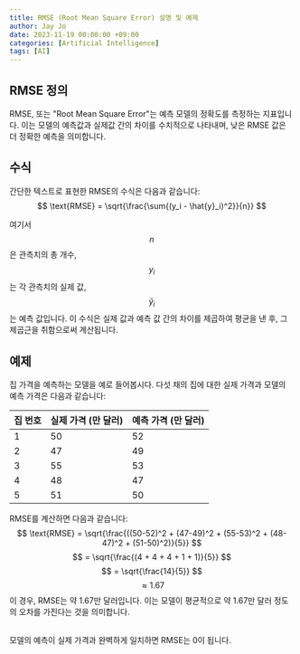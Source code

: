 ```yaml
---
title: RMSE (Root Mean Square Error) 설명 및 예제
author: Jay Jo
date: 2023-11-19 00:00:00 +09:00
categories: [Artificial Intelligence]
tags: [AI]
---
```


## RMSE 정의
RMSE, 또는 "Root Mean Square Error"는 예측 모델의 정확도를 측정하는 지표입니다. 이는 모델의 예측값과 실제값 간의 차이를 수치적으로 나타내며, 낮은 RMSE 값은 더 정확한 예측을 의미합니다.

## 수식
간단한 텍스트로 표현한 RMSE의 수식은 다음과 같습니다:
$$
\text{RMSE} = \sqrt{\frac{\sum{(y_i - \hat{y}_i)^2}}{n}}
$$

여기서 
$$
n 
$$ 은 관측치의 총 개수, 
$$
y_i
$$ 는 각 관측치의 실제 값, 
$$
\hat{y}_i
$$ 는 예측 값입니다. 이 수식은 실제 값과 예측 값 간의 차이를 제곱하여 평균을 낸 후, 그 제곱근을 취함으로써 계산됩니다.

## 예제
집 가격을 예측하는 모델을 예로 들어봅시다. 다섯 채의 집에 대한 실제 가격과 모델의 예측 가격은 다음과 같습니다:

| 집 번호 | 실제 가격 (만 달러) | 예측 가격 (만 달러) |
|--------|-----------------|----------------|
| 1      | 50              | 52             |
| 2      | 47              | 49             |
| 3      | 55              | 53             |
| 4      | 48              | 47             |
| 5      | 51              | 50             |

RMSE를 계산하면 다음과 같습니다:
$$
\text{RMSE} = \sqrt{\frac{((50-52)^2 + (47-49)^2 + (55-53)^2 + (48-47)^2 + (51-50)^2)}{5}}
$$
$$
= \sqrt{\frac{(4 + 4 + 4 + 1 + 1)}{5}}
$$
$$
= \sqrt{\frac{14}{5}}
$$
$$
\approx 1.67
$$
이 경우, RMSE는 약 1.67만 달러입니다. 이는 모델이 평균적으로 약 1.67만 달러 정도의 오차를 가진다는 것을 의미합니다.

## 
모델의 예측이 실제 가격과 완벽하게 일치하면 RMSE는 0이 됩니다.
